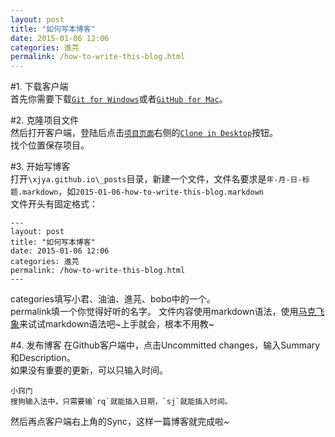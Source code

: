 ```yaml
---
layout: post
title: "如何写本博客"
date: 2015-01-06 12:06
categories: 進芫
permalink: /how-to-write-this-blog.html
---
```


#1. 下载客户端  
首先你需要下载[`Git for Windows`](https://windows.github.com/)或者[`GitHub for Mac`](https://mac.github.com/)。  

#2. 克隆项目文件  
然后打开客户端，登陆后点击[`项目页面`](https://github.com/xjya/xjya.github.io)右侧的[`Clone in Desktop`](github-windows://openRepo/https://github.com/xjya/xjya.github.io)按钮。  
找个位置保存项目。  

#3. 开始写博客  
打开`\xjya.github.io\_posts`目录，新建一个文件，文件名要求是`年-月-日-标题.markdown`，如`2015-01-06-how-to-write-this-blog.markdown`  
文件开头有固定格式：  

	---  
	layout: post  
	title: "如何写本博客"  
	date: 2015-01-06 12:06  
	categories: 進芫  
	permalink: /how-to-write-this-blog.html  
	---  

categories填写小君、油油、進芫、bobo中的一个。  
permalink填一个你觉得好听的名字。
文件内容使用markdown语法，使用[马克飞象](http://maxiang.info/)来试试markdown语法吧~上手就会，根本不用教~

#4. 发布博客
在Github客户端中，点击Uncommitted changes，输入Summary和Description。  
如果没有重要的更新，可以只输入时间。  

	小窍门
	搜狗输入法中，只需要输`rq`就能插入日期，`sj`就能插入时间。  

然后再点客户端右上角的Sync，这样一篇博客就完成啦~


